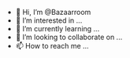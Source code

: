 - 👋 Hi, I’m @Bazaarroom
- 👀 I’m interested in ...
- 🌱 I’m currently learning ...
- 💞️ I’m looking to collaborate on ...
- 📫 How to reach me ...

<!---
Bazaarroom/Bazaarroom is a ✨ special ✨ repository because its `README.md` (this file) appears on your GitHub profile.
You can click the Preview link to take a look at your changes.
--->
